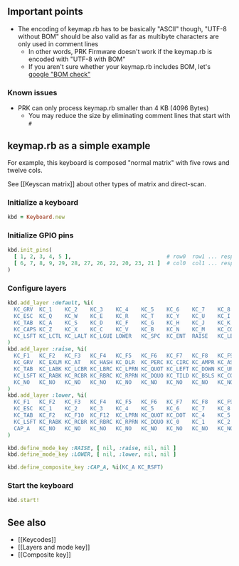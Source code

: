 ## Important points

- The encoding of keymap.rb has to be basically "ASCII" though, "UTF-8 without BOM" should be also valid as far as multibyte characters are only used in comment lines
  - In other words, PRK Firmware doesn't work if the keymap.rb is encoded with "UTF-8 with BOM"
  - If you aren't sure whether your keymap.rb includes BOM, let's [google "BOM check"](https://www.google.com/search?q=bom+check)

### Known issues

- PRK can only process keymap.rb smaller than 4 KB (4096 Bytes)
  - You may reduce the size by eliminating comment lines that start with `#`

## keymap.rb as a simple example

For example, this keyboard is composed "normal matrix" with five rows and twelve cols.

See [[Keyscan matrix]] about other types of matrix and direct-scan.

### Initialize a keyboard

```ruby
kbd = Keyboard.new
```

### Initialize GPIO pins

```ruby
kbd.init_pins(
  [ 1, 2, 3, 4, 5 ],                              # row0  row1 ... respectively
  [ 6, 7, 8, 9, 29, 28, 27, 26, 22, 20, 23, 21 ]  # col0  col1 ... respectively
)
```

### Configure layers

```ruby
kbd.add_layer :default, %i(
  KC_GRV  KC_1    KC_2    KC_3    KC_4    KC_5    KC_6    KC_7    KC_8     KC_9     KC_0    KC_BSPC
  KC_ESC  KC_Q    KC_W    KC_E    KC_R    KC_T    KC_Y    KC_U    KC_I     KC_O     KC_P    KC_DEL
  KC_TAB  KC_A    KC_S    KC_D    KC_F    KC_G    KC_H    KC_J    KC_K     KC_L     KC_SCLN KC_QUOT
  KC_CAPS KC_Z    KC_X    KC_C    KC_V    KC_B    KC_N    KC_M    KC_COMM  KC_DOT   KC_SLSH KC_RSFT
  KC_LSFT KC_LCTL KC_LALT KC_LGUI LOWER   KC_SPC  KC_ENT  RAISE   KC_LEFT  KC_DOWN  KC_UP   KC_RIGHT
)
kbd.add_layer :raise, %i(
  KC_F1   KC_F2   KC_F3   KC_F4   KC_F5   KC_F6   KC_F7   KC_F8   KC_F9    KC_F10   KC_F11  KC_F12
  KC_GRV  KC_EXLM KC_AT   KC_HASH KC_DLR  KC_PERC KC_CIRC KC_AMPR KC_ASTER KC_LPRN  KC_RPRN KC_MINS
  KC_TAB  KC_LABK KC_LCBR KC_LBRC KC_LPRN KC_QUOT KC_LEFT KC_DOWN KC_UP    KC_RIGHT KC_UNDS KC_PIPE
  KC_LSFT KC_RABK KC_RCBR KC_RBRC KC_RPRN KC_DQUO KC_TILD KC_BSLS KC_COMMA KC_DOT   KC_SLSH KC_RSFT
  KC_NO   KC_NO   KC_NO   KC_NO   KC_NO   KC_NO   KC_NO   KC_NO   KC_NO    KC_NO    KC_NO   KC_NO
)
kbd.add_layer :lower, %i(
  KC_F1   KC_F2   KC_F3   KC_F4   KC_F5   KC_F6   KC_F7   KC_F8   KC_F9    KC_F10   KC_F11  KC_F12
  KC_ESC  KC_1    KC_2    KC_3    KC_4    KC_5    KC_6    KC_7    KC_8     KC_9     KC_0    KC_MINS
  KC_TAB  KC_F2   KC_F10  KC_F12  KC_LPRN KC_QUOT KC_DOT  KC_4    KC_5     KC_6     KC_PLUS KC_BSPC
  KC_LSFT KC_RABK KC_RCBR KC_RBRC KC_RPRN KC_DQUO KC_0    KC_1    KC_2     KC_3     KC_SLSH KC_COMMA
  CAP_A   KC_NO   KC_NO   KC_NO   KC_NO   KC_NO   KC_NO   KC_NO   KC_NO    KC_NO    KC_NO   KC_NO
)

kbd.define_mode_key :RAISE, [ nil, :raise, nil, nil ]
kbd.define_mode_key :LOWER, [ nil, :lower, nil, nil ]

kbd.define_composite_key :CAP_A, %i(KC_A KC_RSFT)
```

### Start the keyboard

```ruby
kbd.start!
```

## See also
- [[Keycodes]]
- [[Layers and mode key]]
- [[Composite key]]

